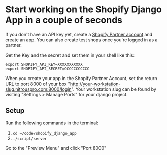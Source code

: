# Start working on the Shopify Django App in a couple of seconds

If you don't have an API key yet, create a
[Shopify Partner account](http://shopify.com/partners) and create
an app. You can also create test shops once you're logged in as a
partner.

Get the Key and the secret and set them in your shell like this:

```shell
export SHOPIFY_API_KEY=XXXXXXXXXXX
export SHOPIFY_API_SECRET=CCCCCCCCCCC
```

When you create your app in the Shopify Partner Account, set the
return URL to port 8000 of your box "http://your-workstation-slug.nitrouspro.com:8000/login". Your workstation slug can be found by visiting "Settings > Manage Ports" for your django project.


## Setup

Run the following commands in the terminal:

1. `cd ~/code/shopify_django_app`
2. `./script/server`

Go to the "Preview Menu" and click "Port 8000"

